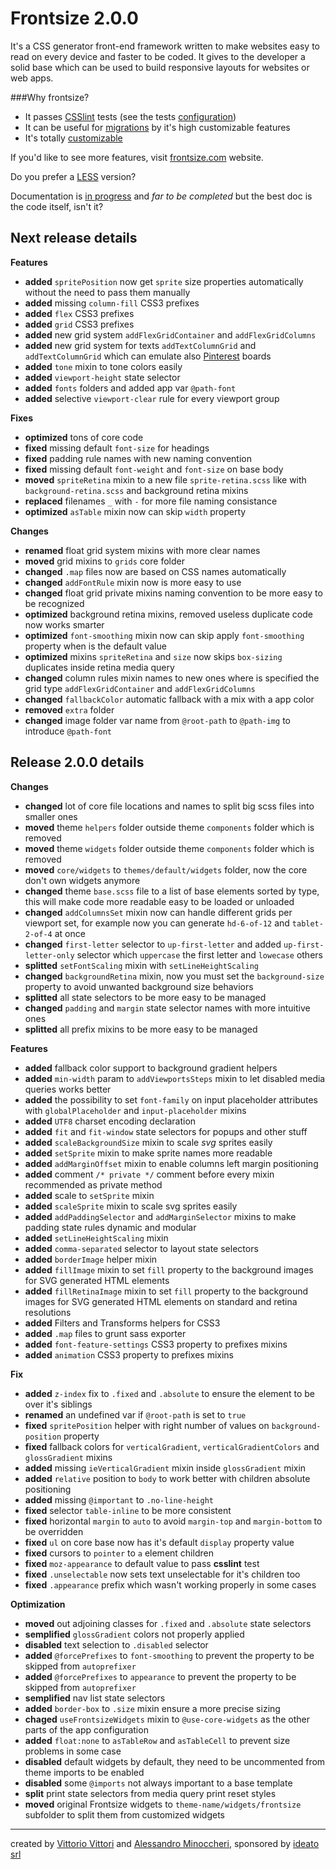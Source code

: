 Frontsize 2.0.0
=========

It's a CSS generator front-end framework written to make websites easy to read on every device and faster to be coded. It gives to the developer a solid base which can be used to build responsive layouts for websites or web apps.

###Why frontsize?

- It passes [CSSlint][csslint] tests (see the tests [configuration][csslintc])
- It can be useful for [migrations][migration] by it's high customizable features
- It's totally [customizable][app]

If you'd like to see more features, visit [frontsize.com][site] website.

Do you prefer a [LESS][less] version?

Documentation is [in progress][docs] and *far to be completed* but the best doc is the code itself, isn't it?


Next release details
---

**Features**
- **added** `spritePosition` now get `sprite` size properties automatically without the need to pass them manually
- **added** missing `column-fill` CSS3 prefixes
- **added** `flex` CSS3 prefixes
- **added** `grid` CSS3 prefixes
- **added** new grid system `addFlexGridContainer` and `addFlexGridColumns`
- **added** new grid system for texts `addTextColumnGrid` and `addTextColumnGrid` which can emulate also [Pinterest](http://pinterest.com) boards
- **added** `tone` mixin to tone colors easily
- **added** `viewport-height` state selector
- **added** `fonts` folders and added app var `@path-font`
- **added** selective `viewport-clear` rule for every viewport group

**Fixes**
- **optimized** tons of core code
- **fixed** missing default `font-size` for headings
- **fixed** padding rule names with new naming convention
- **fixed** missing default `font-weight` and `font-size` on base body
- **moved** `spriteRetina` mixin to a new file `sprite-retina.scss` like with `background-retina.scss` and background retina mixins
- **replaced** filenames `_` with `-` for more file naming consistance
- **optimized** `asTable` mixin now can skip `width` property

**Changes**
- **renamed** float grid system mixins with more clear names
- **moved** grid mixins to `grids` core folder
- **changed** `.map` files now are based on CSS names automatically
- **changed** `addFontRule` mixin now is more easy to use
- **changed** float grid private mixins naming convention to be more easy to be recognized
- **optimized** background retina mixins, removed useless duplicate code now works smarter
- **optimized** `font-smoothing` mixin now can skip apply `font-smoothing` property when is the default value
- **optimized** mixins `spriteRetina` and `size` now skips `box-sizing` duplicates inside retina media query
- **changed** column rules mixin names to new ones where is specified the grid type `addFlexGridContainer` and `addFlexGridColumns`
- **changed** `fallbackColor` automatic fallback with a mix with a app color
- **removed** `extra` folder
- **changed** image folder var name from `@root-path` to `@path-img` to introduce `@path-font`

Release 2.0.0 details
---

**Changes**
- **changed** lot of core file locations and names to split big scss files into smaller ones
- **moved** theme `helpers` folder outside theme `components` folder which is removed
- **moved** theme `widgets` folder outside theme `components` folder which is removed
- **moved** `core/widgets` to `themes/default/widgets` folder, now the core don't own widgets anymore
- **changed** theme `base.scss` file to a list of base elements sorted by type, this will make code more readable easy to be loaded or unloaded
- **changed** `addColumnsSet` mixin now can handle different grids per viewport set, for example now you can generate `hd-6-of-12` and `tablet-2-of-4` at once
- **changed** `first-letter` selector to `up-first-letter` and added `up-first-letter-only` selector which `uppercase` the first letter and `lowecase` others
- **splitted** `setFontScaling` mixin with `setLineHeightScaling`
- **changed** `backgroundRetina` mixin, now you must set the `background-size` property to avoid unwanted background size behaviors
- **splitted** all state selectors to be more easy to be managed
- **changed** `padding` and `margin` state selector names with more intuitive ones
- **splitted** all prefix mixins to be more easy to be managed

**Features**
- **added** fallback color support to background gradient helpers
- **added** `min-width` param to `addViewportsSteps` mixin to let disabled media queries works better
- **added** the possibility to set `font-family` on input placeholder attributes with `globalPlaceholder` and `input-placeholder` mixins
- **added** `UTF8` charset encoding declaration
- **added** `fit` and `fit-window` state selectors for popups and other stuff
- **added** `scaleBackgroundSize` mixin to scale *svg* sprites easily
- **added** `setSprite` mixin to make sprite names more readable
- **added** `addMarginOffset` mixin to enable columns left margin positioning
- **added** comment `/* private */` comment before every mixin recommended as private method
- **added** scale to `setSprite` mixin
- **added** `scaleSprite` mixin to scale svg sprites easily
- **added** `addPaddingSelector` and `addMarginSelector` mixins to make padding state rules dynamic and modular
- **added** `setLineHeightScaling` mixin
- **added** `comma-separated` selector to layout state selectors
- **added** `borderImage` helper mixin
- **added** `fillImage` mixin to set `fill` property to the background images for SVG generated HTML elements
- **added** `fillRetinaImage` mixin to set `fill` property to the background images for SVG generated HTML elements on standard and retina resolutions
- **added** Filters and Transforms helpers for CSS3
- **added** `.map` files to grunt sass exporter
- **added** `font-feature-settings` CSS3 property to prefixes mixins
- **added** `animation` CSS3 property to prefixes mixins

**Fix**
- **added** `z-index` fix to `.fixed` and `.absolute` to ensure the element to be over it's siblings
- **renamed** an undefined var if `@root-path` is set to `true`
- **fixed** `spritePosition` helper with right number of values on `background-position` property
- **fixed** fallback colors for `verticalGradient`, `verticalGradientColors` and `glossGradient` mixins
- **added** missing `ieVerticalGradient` mixin inside `glossGradient` mixin
- **added** `relative` position to `body` to work better with children absolute positioning
- **added** missing `@important` to `.no-line-height`
- **fixed** selector `table-inline` to be more consistent
- **fixed** horizontal `margin` to `auto` to avoid `margin-top` and `margin-bottom` to be overridden
- **fixed** `ul` on core base now has it's default `display` property value
- **fixed** cursors to `pointer` to `a` element children
- **fixed** `moz-appearance` to default value to pass **csslint** test
- **fixed** `.unselectable` now sets text unselectable for it's children too
- **fixed** `.appearance` prefix which wasn't working properly in some cases

**Optimization**
- **moved** out adjoining classes for `.fixed` and `.absolute` state selectors
- **semplified** `glossGradient` colors not properly applied
- **disabled** text selection to `.disabled` selector
- **added** `@forcePrefixes` to `font-smoothing` to prevent the property to be skipped from `autoprefixer`
- **added** `@forcePrefixes` to `appearance` to prevent the property to be skipped from `autoprefixer`
- **semplified** nav list state selectors
- **added** `border-box` to `.size` mixin ensure a more precise sizing
- **chaged** `useFrontsizeWidgets` mixin to `@use-core-widgets` as the other parts of the app configuration
- **added** `float:none` to `asTableRow` and `asTableCell` to prevent size problems in some case
- **disabled** default widgets by default, they need to be uncommented from theme imports to be enabled
- **disabled** some `@imports` not always important to a base template
- **split** print state selectors from media query print reset styles
- **moved** original Frontsize widgets to `theme-name/widgets/frontsize` subfolder to split them from customized widgets

---

created by [Vittorio Vittori][vitto] and [Alessandro Minoccheri][minompi], sponsored by [ideato srl][ideato]

[app]:       https://github.com/ideatosrl/frontsize-less/blob/master/themes/default/app.less
[csslint]:   https://github.com/CSSLint/csslint
[csslintc]:  https://github.com/ideatosrl/frontsize-less/blob/master/.csslintrc
[docs]:      https://github.com/ideatosrl/frontsize-less/wiki
[ideato]:    http://www.ideato.it
[migration]: https://gist.github.com/vitto/9b7dfc40ef710470fed1
[minompi]:   https://twitter.com/minompi
[sass]:      https://github.com/ideatosrl/frontsize-sass
[less]:      https://github.com/ideatosrl/frontsize-less
[site]:      http://frontsize.com
[vitto]:     https://twitter.com/vttrx
